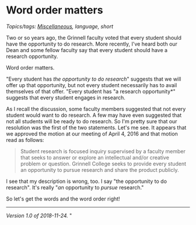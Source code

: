 Word order matters
==================

*Topics/tags: [Miscellaneous](index-misc), language, short*

Two or so years ago, the Grinnell faculty voted that every student should
have the opportunity to do research.  More recently, I've heard both our
Dean and some fellow faculty say that every student should have a research
opportunity.

Word order matters.

"Every student has *the opportunity to do research*" suggests that
we will offer up that opportunity, but not every student necessarily
has to avail themselves of that offer.  "Every student has "a research
opportunity*" suggests that every student engages in research.

As I recall the discussion, some faculty members suggested that not
every student would want to do research.  A few may have even suggested
that not all students will be ready to do research.  So I'm pretty sure
that our resolution was the first of the two statements.  Let's me see.
It appears that we approved the motion at our meeting of April 4, 2016
and that motion read as follows:

> Student research is focused inquiry supervised by a faculty member
that seeks to answer or explore an intellectual and/or creative
problem or question.  Grinnell College seeks to provide every student
an opportunity to pursue research and share the product publicly.

I see that my description is wrong, too.  I say "the opportunity to do
research".  It's really "*an* opportunity to *pursue* research."

So let's get the words and the word order right!

---

*Version 1.0 of 2018-11-24.*
"
